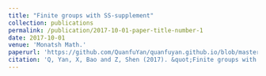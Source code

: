 ```yaml
---
title: "Finite groups with SS-supplement"
collection: publications
permalink: /publication/2017-10-01-paper-title-number-1
date: 2017-10-01
venue: 'Monatsh Math.'
paperurl: 'https://github.com/QuanfuYan/quanfuyan.github.io/blob/master/files/Yan2017_Article_FiniteGroupsWithSS-supplement.pdf'
citation: 'Q, Yan, X, Bao and Z, Shen (2017). &quot;Finite groups with SS-supplement.&quot; Monatsh Math. 184.'
---
```


